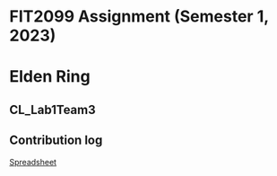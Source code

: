 # FIT2099 Assignment (Semester 1, 2023)
# Elden Ring

## CL_Lab1Team3

## Contribution log
[Spreadsheet](https://docs.google.com/spreadsheets/d/18r4YNIXrpoK3tmNtGBV13mPPPd_mv3nn57KLk8Tmuhs/edit?usp=sharing)